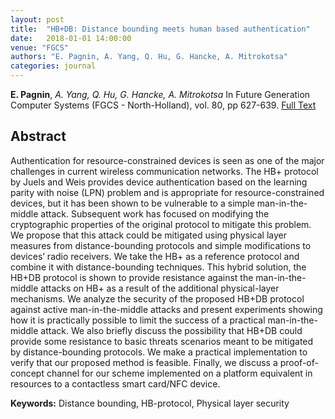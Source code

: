 ```yaml
---
layout: post
title:  "HB+DB: Distance bounding meets human based authentication"
date:   2018-01-01 14:00:00
venue: "FGCS"
authors: "E. Pagnin, A. Yang, Q. Hu, G. Hancke, A. Mitrokotsa"
categories: journal
---
```


**E. Pagnin**, *A. Yang, Q. Hu, G. Hancke, A. Mitrokotsa* 
In Future Generation Computer Systems (FGCS - North-Holland), vol. 80, pp 627-639.
[Full Text](https://www.sciencedirect.com/science/article/pii/S0167739X16301492)

## Abstract

Authentication for resource-constrained devices is seen as one of the major challenges in current wireless communication networks. 
The HB+ protocol by Juels and Weis provides device authentication based on the learning parity with noise (LPN) problem 
and is appropriate for resource-constrained devices, but it has been shown to be vulnerable to a simple man-in-the-middle attack. 
Subsequent work has focused on modifying the cryptographic properties of the original protocol to mitigate this problem. 
We propose that this attack could be mitigated using physical layer measures from distance-bounding protocols and simple modifications to devices’ radio receivers. 
We take the HB+ as a reference protocol and combine it with distance-bounding techniques. 
This hybrid solution, the HB+DB protocol is shown to provide resistance against the man-in-the-middle attacks on HB+ 
as a result of the additional physical-layer mechanisms. 
We analyze the security of the proposed HB+DB protocol against active man-in-the-middle attacks 
and present experiments showing how it is practically possible to limit the success of a practical man-in-the-middle attack. 
We also briefly discuss the possibility that HB+DB could provide some resistance to basic threats scenarios meant to be mitigated by distance-bounding protocols. 
We make a practical implementation to verify that our proposed method is feasible. 
Finally, we discuss a proof-of-concept channel for our scheme implemented on a platform equivalent in resources to a contactless smart card/NFC device.

**Keywords:**
Distance bounding, HB-protocol, Physical layer security
